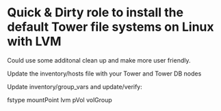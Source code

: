 # Quick & Dirty role to install the default Tower file systems on Linux with LVM

Could use some additonal clean up and make more user friendly.

Update the inventory/hosts file with your Tower and Tower DB nodes

Update inventory/group_vars and update/verify:

fstype
mountPoint
lvm
pVol
volGroup
